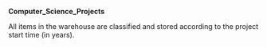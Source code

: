 **Computer_Science_Projects**

All items in the warehouse are classified and stored according to the project start time (in years).


